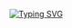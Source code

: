 [![Typing SVG](https://readme-typing-svg.demolab.com?font=Fira+Code&duration=3000&pause=1000&multiline=true&repeat=false&random=false&width=435&lines=%F0%9F%8C%B1%F0%9F%8C%B1%F0%9F%8C%B1%F0%9F%8C%B1%F0%9F%8C%B1%F0%9F%8C%B1%F0%9F%8C%B1%F0%9F%8C%B1%F0%9F%8C%B1%F0%9F%8C%B1%F0%9F%8C%B1%F0%9F%8C%B1%F0%9F%8C%B1;+%F0%9F%8C%B1%F0%9F%8C%B1%F0%9F%8C%B1%F0%9F%8C%B1%F0%9F%8C%B1%F0%9F%8C%B1%F0%9F%8C%B1%F0%9F%8C%B1%F0%9F%8D%80%F0%9F%8C%B1%F0%9F%8C%B1%F0%9F%8C%B1%F0%9F%8C%B1)](https://git.io/typing-svg)
